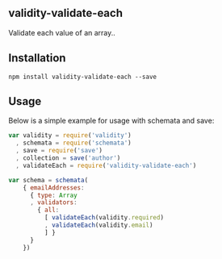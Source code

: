 ## validity-validate-each

Validate each value of an array..

## Installation

```
npm install validity-validate-each --save
```

## Usage

Below is a simple example for usage with schemata and save:

``` js
var validity = require('validity')
  , schemata = require('schemata')
  , save = require('save')
  , collection = save('author')
  , validateEach = require('validity-validate-each')

var schema = schemata(
    { emailAddresses:
      { type: Array
      , validators:
        { all:
          [ validateEach(validity.required)
          , validateEach(validity.email)
          ] }
      }
    })

```
